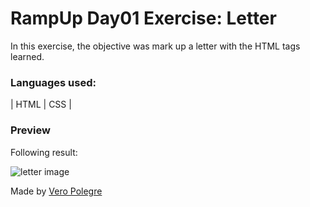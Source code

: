 # RampUp Day01 Exercise: Letter

In this exercise, the objective was mark up a letter with the HTML tags learned.

### Languages used:

| HTML | CSS |

### Preview

Following result:

![letter image](https://github.com/VeroPolegre/RampUp_day01_letter/assets/145065743/16a19463-4ae6-49ef-979e-492cc8d71629)

Made by [Vero Polegre](https://github.com/VeroPolegre)
